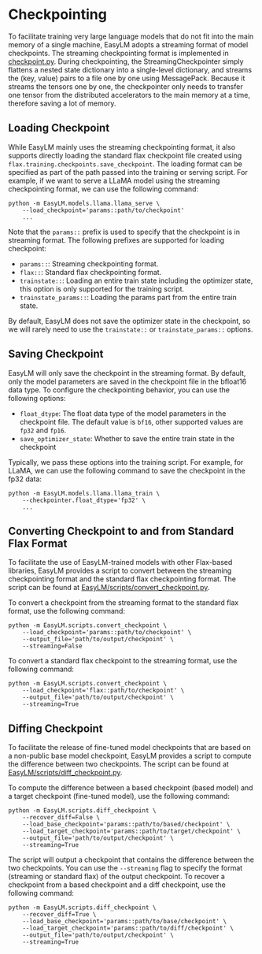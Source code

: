 # Checkpointing
To facilitate training very large language models that do not fit into the
main memory of a single machine, EasyLM adopts a streaming format of model
checkpoints. The streaming checkpointing format is implemented in
[checkpoint.py](/EasyLM/checkpoint.py). During checkpointing, the
StreamingCheckpointer simply flattens a nested state dictionary into a single-level
dictionary, and streams the (key, value) pairs to a file one by one using
MessagePack. Because it streams the tensors one by one, the checkpointer only
needs to transfer one tensor from the distributed accelerators to the main memory
at a time, therefore saving a lot of memory.


## Loading Checkpoint
While EasyLM mainly uses the streaming checkpointing format, it also supports
directly loading the standard flax checkpoint file created using
`flax.training.checkpoints.save_checkpoint`. The loading format can be specified
as part of the path passed into the training or serving script. For example, if
we want to serve a LLaMA model using the streaming checkpointing format, we can
use the following command:

``` shell
python -m EasyLM.models.llama.llama_serve \
    --load_checkpoint='params::path/to/checkpoint'
    ...
```

Note that the `params::` prefix is used to specify that the checkpoint is in
streaming format. The following prefixes are supported for loading checkpoint:
* `params::`: Streaming checkpointing format.
* `flax::`: Standard flax checkpointing format.
* `trainstate::`: Loading an entire train state including the optimizer state, this
    option is only supported for the training script.
* `trainstate_params::`: Loading the params part from the entire train state.

By default, EasyLM does not save the optimizer state in the checkpoint, so
we will rarely need to use the `trainstate::` or `trainstate_params::` options.


## Saving Checkpoint
EasyLM will only save the checkpoint in the streaming format. By default, only
the model parameters are saved in the checkpoint file in the bfloat16 data type.
To configure the checkpointing behavior, you can use the following options:
* `float_dtype`: The float data type of the model parameters in the checkpoint file.
    The default value is `bf16`, other supported values are `fp32` and `fp16`.
* `save_optimizer_state`: Whether to save the entire train state in the checkpoint

Typically, we pass these options into the training script. For example, for
LLaMA, we can use the following command to save the checkpoint in the fp32 data:
``` shell
python -m EasyLM.models.llama.llama_train \
    --checkpointer.float_dtype='fp32' \
    ...
```


## Converting Checkpoint to and from Standard Flax Format
To facilitate the use of EasyLM-trained models with other Flax-based libraries,
EasyLM provides a script to convert between the streaming checkpointing format
and the standard flax checkpointing format. The script can be found at
[EasyLM/scripts/convert_checkpoint.py](/EasyLM/scripts/convert_checkpoint.py).

To convert a checkpoint from the streaming format to the standard flax format,
use the following command:

``` shell
python -m EasyLM.scripts.convert_checkpoint \
    --load_checkpoint='params::path/to/checkpoint' \
    --output_file='path/to/output/checkpoint' \
    --streaming=False
```

To convert a standard flax checkpoint to the streaming format, use the following
command:

``` shell
python -m EasyLM.scripts.convert_checkpoint \
    --load_checkpoint='flax::path/to/checkpoint' \
    --output_file='path/to/output/checkpoint' \
    --streaming=True
```


## Diffing Checkpoint
To facilitate the release of fine-tuned model checkpoints that are based on
a non-public base model checkpoint, EasyLM provides a script to compute the
difference between two checkpoints. The script can be found at
[EasyLM/scripts/diff_checkpoint.py](/EasyLM/scripts/diff_checkpoint.py).

To compute the difference between a based checkpoint (based model) and a
target checkpoint (fine-tuned model), use the following command:

``` shell
python -m EasyLM.scripts.diff_checkpoint \
    --recover_diff=False \
    --load_base_checkpoint='params::path/to/based/checkpoint' \
    --load_target_checkpoint='params::path/to/target/checkpoint' \
    --output_file='path/to/output/checkpoint' \
    --streaming=True
```

The script will output a checkpoint that contains the difference between the
two checkpoints. You can use the `--streaming` flag to specify the format
(streaming or standard flax) of the output checkpoint. To recover a checkpoint
from a based checkpoint and a diff checkpoint, use the following command:

``` shell
python -m EasyLM.scripts.diff_checkpoint \
    --recover_diff=True \
    --load_base_checkpoint='params::path/to/base/checkpoint' \
    --load_target_checkpoint='params::path/to/diff/checkpoint' \
    --output_file='path/to/output/checkpoint' \
    --streaming=True
```
